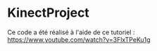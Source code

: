 # KinectProject

Ce code a été réalisé à l'aide de ce tutoriel : https://www.youtube.com/watch?v=3FlxTPeKu1g
